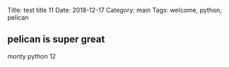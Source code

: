 Title: test title 11
Date: 2018-12-17
Category: main
Tags: welcome, python, pelican


## pelican is super great


monty python 12